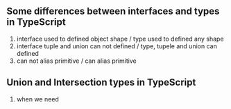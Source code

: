 ## Some differences between interfaces and types in TypeScript 
1. interface used to defined object shape / type used to defined any shape
2. interface tuple and union can not defined / type, tupele and union can defined
3. can not alias primitive / can alias primitive

## Union and Intersection types in TypeScript
1. when we need 

